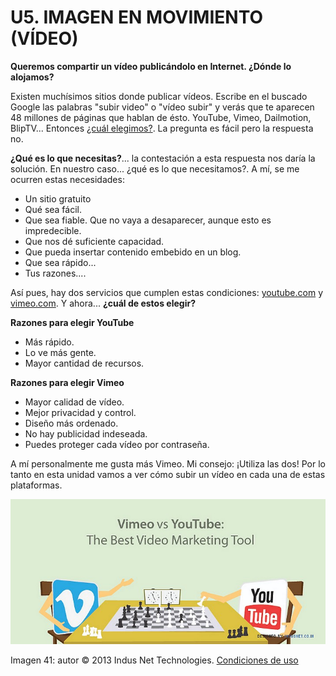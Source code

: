 # U5. IMAGEN EN MOVIMIENTO (VÍDEO)

**Queremos compartir un vídeo publicándolo en Internet. ¿Dónde lo alojamos?**

Existen muchísimos sitios donde publicar vídeos. Escribe en el buscado Google las palabras "subir video" o "vídeo subir" y verás que te aparecen 48 millones de páginas que hablan de ésto. YouTube, Vimeo, Dailmotion, BlipTV... Entonces [¿cuál elegimos?](http://en.wikipedia.org/wiki/Comparison_of_video_hosting_services). La pregunta es fácil pero la respuesta no. 

**¿Qué es lo que necesitas?**... la contestación a esta respuesta nos daría la solución. En nuestro caso... ¿qué es lo que necesitamos?. A mí, se me ocurren estas necesidades:

*   Un sitio gratuito
*   Qué sea fácil.
*   Que sea fiable. Que no vaya a desaparecer, aunque esto es impredecible.
*   Que nos dé suficiente capacidad.
*   Que pueda insertar contenido embebido en un blog.
*   Que sea rápido...
*   Tus razones....

Así pues, hay dos servicios que cumplen estas condiciones: [youtube.com](http://www.youtube.com/) y [vimeo.com](https://vimeo.com/). Y ahora... **¿cuál de estos elegir?**

**Razones para elegir YouTube**

*   Más rápido.
*   Lo ve más gente.
*   Mayor cantidad de recursos.

**Razones para elegir Vimeo**

*   Mayor calidad de vídeo.
*   Mejor privacidad y control.
*   Diseño más ordenado.
*   No hay publicidad indeseada.
*   Puedes proteger cada vídeo por contraseña.

A mí personalmente me gusta más Vimeo. Mi consejo: ¡Utiliza las dos! Por lo tanto en esta unidad vamos a ver cómo subir un vídeo en cada una de estas plataformas.


![](img/vime_you.jpg "Vimeo vs YouTube")


Imagen 41: autor © 2013 Indus Net Technologies. [Condiciones de uso](http://www.indusnet.co.in/terms-of-use/)

